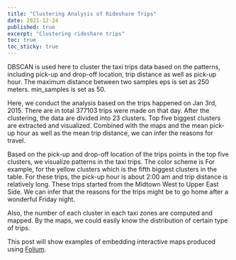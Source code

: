 ```yaml
---
title: "Clustering Analysis of Rideshare Trips"
date: 2021-12-24
published: true
excerpt: "Clustering rideshare trips"
toc: true
toc_sticky: true
---
```


DBSCAN is used here to cluster the taxi trips data based on the patterns, including pick-up and drop-off location, trip distance as well as pick-up hour. The maximum distance between two samples eps is set as 250 meters. min_samples is set as 50.

Here, we conduct the analysis based on the trips happened on Jan 3rd, 2015. There are in total 377103 trips were made on that day. After the clustering, the data are divided into 23 clusters. Top five biggest clusters are extracted and visualized. Combined with the maps and the mean pick-up hour as well as the mean trip distance, we can infer the reasons for travel.

Based on the pick-up and drop-off location of the trips points in the top five clusters, we visualize patterns in the taxi trips. The color scheme is For example, for the yellow clusters which is the fifth biggest clusters in the table. For these trips, the pick-up hour is about 2:00 am and trip distance is relatively long. These trips started from the Midtown West to Upper East Side. We can infer that the reasons for the trips might be to go home after a wonderful Friday night.

Also, the number of each cluster in each taxi zones are computed and mapped. By the maps, we could easily know the distribution of certain type of trips.

This post will show examples of embedding interactive maps produced using [Folium](https://github.com/python-visualization/folium).

